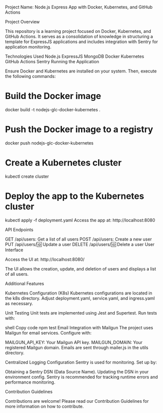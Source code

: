 Project Name: Node.js Express App with Docker, Kubernetes, and GitHub Actions

Project Overview

This repository is a learning project focused on Docker, Kubernetes, and GitHub Actions. It serves as a consolidation of knowledge in structuring a template for ExpressJS applications and includes integration with Sentry for application monitoring.

Technologies Used
Node.js
ExpressJS
MongoDB
Docker
Kubernetes
GitHub Actions
Sentry
Running the Application

Ensure Docker and Kubernetes are installed on your system. Then, execute the following commands:

# Build the Docker image
docker build -t nodejs-glc-docker-kubernetes .

# Push the Docker image to a registry
docker push nodejs-glc-docker-kubernetes

# Create a Kubernetes cluster
kubectl create cluster

# Deploy the app to the Kubernetes cluster
kubectl apply -f deployment.yaml
Access the app at: http://localhost:8080

API Endpoints

GET /api/users: Get a list of all users
POST /api/users: Create a new user
PUT /api/users/:id: Update a user
DELETE /api/users/:id: Delete a user
User Interface

Access the UI at: http://localhost:8080/

The UI allows the creation, update, and deletion of users and displays a list of all users.

Additional Features

Kubernetes Configuration (K8s)
Kubernetes configurations are located in the k8s directory. Adjust deployment.yaml, service.yaml, and ingress.yaml as necessary.

Unit Testing
Unit tests are implemented using Jest and Supertest. Run tests with:

shell
Copy code
npm test
Email Integration with Mailgun
The project uses Mailgun for email services. Configure with:

MAILGUN_API_KEY: Your Mailgun API key.
MAILGUN_DOMAIN: Your registered Mailgun domain.
Emails are sent through mailer.js in the utils directory.

Centralized Logging Configuration
Sentry is used for monitoring. Set up by:

Obtaining a Sentry DSN (Data Source Name).
Updating the DSN in your environment config.
Sentry is recommended for tracking runtime errors and performance monitoring.

Contribution Guidelines

Contributions are welcome! Please read our Contribution Guidelines for more information on how to contribute.
